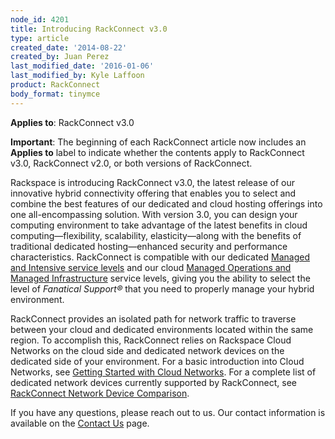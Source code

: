 ```yaml
---
node_id: 4201
title: Introducing RackConnect v3.0
type: article
created_date: '2014-08-22'
created_by: Juan Perez
last_modified_date: '2016-01-06'
last_modified_by: Kyle Laffoon
product: RackConnect
body_format: tinymce
---
```


**Applies to**: RackConnect v3.0

**Important**: The beginning of each RackConnect article now includes an
**Applies to** label to indicate whether the contents apply to
RackConnect v3.0, RackConnect v2.0, or both versions of RackConnect.

Rackspace is introducing RackConnect v3.0, the latest release of our
innovative hybrid connectivity offering that enables you to select and
combine the best features of our dedicated and cloud hosting offerings
into one all-encompassing solution. With version 3.0, you can design
your computing environment to take advantage of the latest benefits in
cloud computing&mdash;flexibility, scalability, elasticity&mdash;along with the
benefits of traditional dedicated hosting&mdash;enhanced security and
performance characteristics. RackConnect is compatible with our
dedicated [Managed and Intensive service
levels](http://www.rackspace.com/managed-hosting/service-levels/) and
our cloud [Managed Operations and Managed
Infrastructure](http://www.rackspace.com/managed-cloud/) service levels,
giving you the ability to select the level of *Fanatical Support&reg;* that
you need to properly manage your hybrid environment.

RackConnect provides an isolated path for network traffic to traverse
between your cloud and dedicated environments located within the same
region. To accomplish this, RackConnect relies on Rackspace Cloud
Networks on the cloud side and dedicated network devices on the
dedicated side of your environment. For a basic introduction into Cloud
Networks, see [Getting Started with Cloud
Networks](/how-to/cloud-networks).
For a complete list of dedicated network devices currently supported by
RackConnect, see [RackConnect Network Device
Comparison](/how-to/rackconnect-network-device-comparison).

If you have any questions, please reach out to us. Our contact
information is available on the [Contact
Us](/how-to/support) page.

